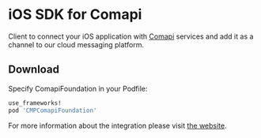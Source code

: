 # iOS SDK for Comapi

Client to connect your iOS application with [Comapi](http://comapi.com/) services and add it as a channel to our cloud messaging platform.

## Download

Specify ComapiFoundation in your Podfile: 

```ruby 
use_frameworks!
pod 'CMPComapiFoundation'
```


For more information about the integration please visit [the website](http://docs.comapi.com/reference#one-sdk-ios).

